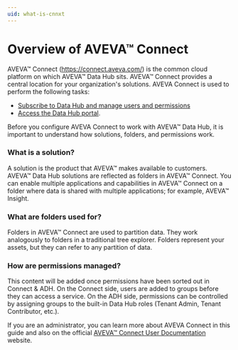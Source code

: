 ```yaml
---
uid: what-is-cnnxt
---
```


# Overview of AVEVA™ Connect

AVEVA™ Connect (https://connect.aveva.com/) is the common cloud platform on which AVEVA™ Data Hub sits. AVEVA™ Connect provides a central location for your organization's solutions. AVEVA Connect is used to perform the following tasks:

* [Subscribe to Data Hub and manage users and permissions](xref:what-is-cnnxt)
* [Access the Data Hub portal](xref:sign-in-cnnxt).

Before you configure AVEVA Connect to work with AVEVA™ Data Hub, it is important to understand how solutions, folders, and permissions work.

### What is a solution?

A solution is the product that AVEVA™ makes available to customers. AVEVA™ Data Hub solutions are reflected as folders in AVEVA™ Connect. You can enable multiple applications and capabilities in AVEVA™ Connect on a folder where data is shared with multiple applications; for example, AVEVA™ Insight.

### What are folders used for?

Folders in AVEVA™ Connect are used to partition data. They work analogously to folders in a traditional tree explorer. Folders represent your assets, but they can refer to any partition of data.

### How are permissions managed?

This content will be added once permissions have been sorted out in Connect & ADH. On the Connect side, users are added to groups before they can access a service. On the ADH side, permissions can be controlled by assigning groups to the built-in Data Hub roles (Tenant Admin, Tenant Contributor, etc.). 

<!--V.Touati, 10/21/21: TBD per F. Scott. Talk about where permissions are managed here. Are they managed in DataHub and duplicated in Connect, or are permissions managed in Connect and just mirrored in DataHub?-->

If you are an administrator, you can learn more about AVEVA Connect in this guide and also on the official [AVEVA™ Connect User Documentation](https://help.connect.aveva.com/#/index/10/11) website.


 